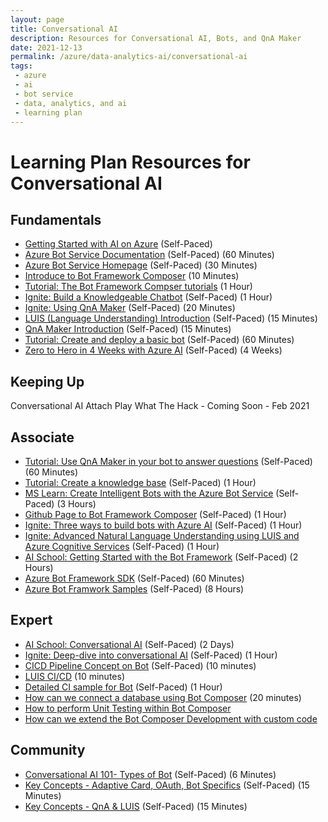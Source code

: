 ```yaml
---
layout: page
title: Conversational AI
description: Resources for Conversational AI, Bots, and QnA Maker
date: 2021-12-13
permalink: /azure/data-analytics-ai/conversational-ai
tags: 
 - azure
 - ai
 - bot service
 - data, analytics, and ai
 - learning plan
---
```


# Learning Plan Resources for Conversational AI

## Fundamentals

* [Getting Started with AI on Azure](https://docs.microsoft.com/en-us/learn/modules/get-started-ai-fundamentals/) (Self-Paced)
* [Azure Bot Service Documentation](https://docs.microsoft.com/en-us/azure/bot-service/?view=azure-bot-service-4.0) (Self-Paced) (60 Minutes)
* [Azure Bot Service Homepage](https://azure.microsoft.com/en-us/services/bot-service/) (Self-Paced) (30 Minutes)
* [Introduce to Bot Framework Composer](https://docs.microsoft.com/en-us/composer/introduction#:~:text=Bot%20Framework%20Composer%20is%20an%20open-source%20visual%20authoring,the%20latest%20features%20of%20the%20Bot%20Framework%20SDK.) (10 Minutes)
* [Tutorial: The Bot Framework Compser tutorials](https://docs.microsoft.com/en-us/composer/tutorial/tutorial-introduction) (1 Hour)
* [Ignite: Build a Knowledgeable Chatbot](https://myignite.techcommunity.microsoft.com/sessions/79311?source=sessions) (Self-Paced) (1 Hour)
* [Ignite: Using QnA Maker](https://myignite.techcommunity.microsoft.com/sessions/83915?source=sessions) (Self-Paced) (20 Minutes)
* [LUIS (Language Understanding) Introduction](https://azure.microsoft.com/en-us/services/cognitive-services/language-understanding-intelligent-service/) (Self-Paced) (15 Minutes)
* [QnA Maker Introduction](https://azure.microsoft.com/en-us/services/cognitive-services/qna-maker/) (Self-Paced) (15 Minutes)
* [Tutorial: Create and deploy a basic bot](https://docs.microsoft.com/en-us/azure/bot-service/bot-builder-tutorial-basic-deploy?view=azure-bot-service-4.0&tabs=csharp) (Self-Paced) (60 Minutes)
* [Zero to Hero in 4 Weeks with Azure AI](https://azure.microsoft.com/en-us/resources/azure-ai-learning-journey/) (Self-Paced) (4 Weeks)

## Keeping Up
Conversational AI Attach Play What The Hack - Coming Soon - Feb 2021

## Associate

* [Tutorial: Use QnA Maker in your bot to answer questions](https://docs.microsoft.com/en-us/azure/bot-service/bot-builder-tutorial-add-qna?view=azure-bot-service-4.0&tabs=csharp) (Self-Paced) (60 Minutes)
* [Tutorial: Create a knowledge base](https://docs.microsoft.com/en-us/azure/cognitive-services/QnAMaker/tutorials/create-publish-query-in-portal) (Self-Paced) (1 Hour)
* [MS Learn: Create Intelligent Bots with the Azure Bot Service](https://docs.microsoft.com/en-us/learn/paths/create-bots-with-the-azure-bot-service/) (Self-Paced) (3 Hours)
* [Github Page to Bot Framework Composer](https://github.com/microsoft/BotFramework-Composer/blob/stable/docs/bfcomposer-intro.md) (Self-Paced) (1 Hour)
* [Ignite: Three ways to build bots with Azure AI](https://myignite.techcommunity.microsoft.com/sessions/83902?source=sessions) (Self-Paced) (1 Hour)
* [Ignite: Advanced Natural Language Understanding using LUIS and Azure Cognitive Services](https://myignite.techcommunity.microsoft.com/sessions/83914?source=sessions) (Self-Paced) (1 Hour)
* [AI School: Getting Started with the Bot Framework](https://aischool.microsoft.com/en-us/conversational/learning-paths/getting-started-with-azure-bot-framework) (Self-Paced) (2 Hours)
* [Azure Bot Framework SDK](https://github.com/microsoft/botframework-sdk) (Self-Paced) (60 Minutes)
* [Azure Bot Framwork Samples](https://github.com/microsoft/BotBuilder-Samples) (Self-Paced) (8 Hours)

## Expert

* [AI School: Conversational AI](https://aischool.microsoft.com/en-us/conversational/learning-paths) (Self-Paced) (2 Days)
* [Ignite: Deep-dive into conversational AI](https://myignite.techcommunity.microsoft.com/sessions/81066?source=sessions) (Self-Paced) (1 Hour)
* [CICD Pipeline Concept on Bot](https://docs.microsoft.com/en-us/azure/architecture/example-scenario/apps/devops-cicd-chatbot) (Self-Paced) (10 minutes)
* [LUIS CI/CD](https://docs.microsoft.com/en-us/azure/cognitive-services/luis/luis-concept-devops-automation) (10 minutes)
* [Detailed CI sample for Bot](https://microsoft.github.io/botframework-solutions/solution-accelerators/tutorials/enable-continuous-integration/csharp/1-intro/) (Self-Paced) (1 Hour) 
* [How can we connect a database using Bot Composer](https://docs.microsoft.com/en-us/composer/how-to-add-custom-action) (20 minutes)
* [How to perform Unit Testing within Bot Composer](https://docs.microsoft.com/en-us/azure/bot-service/unit-test-bots?view=azure-bot-service-4.0&tabs=csharp)
* [How can we extend the Bot Composer Development with custom code](https://docs.microsoft.com/en-us/composer/concept-plugin)

## Community
* [Conversational AI 101- Types of Bot](https://www.youtube.com/watch?v=CZ5vm3Eegzw) (Self-Paced) (6 Minutes)
* [Key Concepts - Adaptive Card, OAuth, Bot Specifics](https://www.youtube.com/watch?v=dxhVYnYBUyc) (Self-Paced) (15 Minutes)
* [Key Concepts - QnA & LUIS](https://www.youtube.com/watch?v=nxSAjcZtLto&t=35s) (Self-Paced) (15 Minutes)
